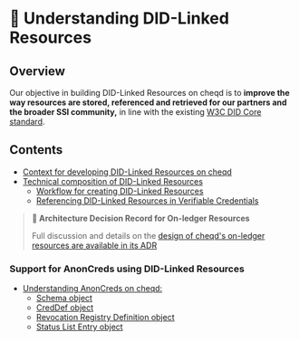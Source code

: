 # 🔗 Understanding DID-Linked Resources

## Overview

Our objective in building DID-Linked Resources on cheqd is to **improve the way resources are stored, referenced and retrieved for our partners and the broader SSI community,** in line with the existing [W3C DID Core standard](https://www.w3.org/TR/did-core/).

## Contents

* [Context for developing DID-Linked Resources on cheqd](context.md)
* [Technical composition of DID-Linked Resources](technical-composition/)
  * [Workflow for creating DID-Linked Resources](technical-composition/creating-a-resource.md)
  * [Referencing DID-Linked Resources in Verifiable Credentials](technical-composition/resources-in-credentials.md)

> **📝 Architecture Decision Record for On-ledger Resources**
>
> Full discussion and details on the [design of cheqd's on-ledger resources are available in its ADR](../../architecture/adr-list/adr-002-did-linked-resources.md)

### Support for AnonCreds using DID-Linked Resources

* [Understanding AnonCreds on cheqd:](../anoncreds/)
  * [Schema object](../anoncreds/schema.md)
  * [CredDef object](../anoncreds/credential-definition.md)
  * [Revocation Registry Definition object](../anoncreds/revocation-registry-definition.md)
  * [Status List Entry object](../anoncreds/revocation-registry-entry-object.md)

